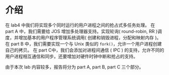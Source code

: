 介绍
===
在 lab4 中我们将实现多个同时运行的用户进程之间的抢占式多任务处理。
在 part A 中，我们需要给 JOS 增加多处理器支持。实现轮询( round-robin, RR )调度，并增加基本的用户程序管理系统调用( 创建和销毁进程，分配和映射内存 )。
在 part B 中，我们需要实现一个与 Unix 类似的 `fork()`，允许一个用户进程创建自己的拷贝。
在 part C中，我们会添加对进程间通信 ( IPC ) 的支持，允许不同的用户进程相互通信和同步。还要增加对硬件时钟中断和抢占的支持。

由于本次 lab 内容较多，报告将分为 part A, part B, part C 三个部分。
